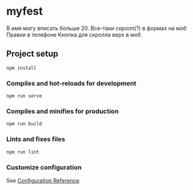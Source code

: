 # myfest

В имя могу вписать больше 20.
Все-таки скролл(?) в формах на моб
Правки в телефоне
Кнопка для скролла верх в моб

## Project setup
```
npm install
```

### Compiles and hot-reloads for development
```
npm run serve
```

### Compiles and minifies for production
```
npm run build
```

### Lints and fixes files
```
npm run lint
```

### Customize configuration
See [Configuration Reference](https://cli.vuejs.org/config/).